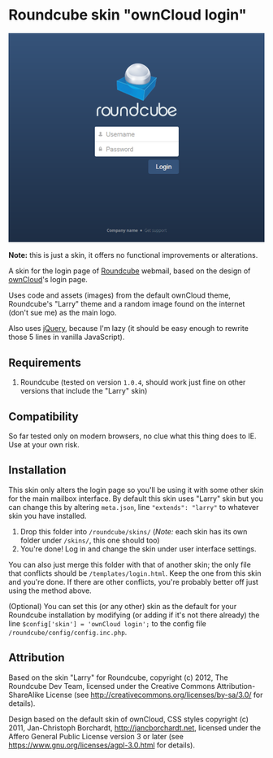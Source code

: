 Roundcube skin "ownCloud login"
=================================

![Preview image](https://github.com/amsterjanis/owncloud-login-skin-for-roundcube/raw/master/preview.png "Logo Title Text 1")

**Note:** this is just a skin, it offers no functional improvements or alterations.

A skin for the login page of [Roundcube](http://roundcube.net/) webmail, based on the design of [ownCloud](https://owncloud.org/)'s login page.

Uses code and assets (images) from the default ownCloud theme, Roundcube's "Larry" theme and a random image found on the internet (don't sue me) as the main logo.

Also uses [jQuery](https://jquery.com/), because I'm lazy (it should be easy enough to rewrite those 5 lines in vanilla JavaScript). 

## Requirements

1. Roundcube (tested on version `1.0.4`, should work just fine on other versions that include the "Larry" skin)

## Compatibility

So far tested only on modern browsers, no clue what this thing does to IE. Use at your own risk.

## Installation

This skin only alters the login page so you'll be using it with some other skin for the main mailbox interface.
By default this skin uses "Larry" skin but you can change this by altering `meta.json`, line `"extends": "larry"` to whatever skin you have installed.

1. Drop this folder into `/roundcube/skins/` (*Note:* each skin has its own folder under `/skins/`, this one should too)
2. You're done! Log in and change the skin under user interface settings.

You can also just merge this folder with that of another skin; the only file that conflicts should be `/templates/login.html`. Keep the one from this skin and you're done. If there are other conflicts, you're probably better off just using the method above.

(Optional) You can set this (or any other) skin as the default for your Roundcube installation by modifying (or adding if it's not there already) the line `$config['skin'] = 'ownCloud login';` to the config file `/roundcube/config/config.inc.php`.

## Attribution

Based on the skin "Larry" for Roundcube, copyright (c) 2012, The Roundcube Dev Team, licensed under the Creative Commons Attribution-ShareAlike License (see http://creativecommons.org/licenses/by-sa/3.0/ for details).

Design based on the default skin of ownCloud, CSS styles copyright (c) 2011, Jan-Christoph Borchardt, http://jancborchardt.net, licensed under the Affero General Public License version 3 or later (see https://www.gnu.org/licenses/agpl-3.0.html for details).
